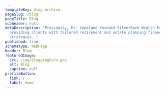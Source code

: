 ```yaml
---
templateKey: blog-archive
pageSlug: /blog
pageTitle: Blog
subheader: null
metaDescription: "Previously, Mr. Copeland founded SilverRock Wealth Partners,
  providing clients with tailored retirement and estate planning financial
  strategies. "
published: true
schemaType: WebPage
header: Blog
featuredImage:
  src: /img/blogginghero.png
  alt: Blog
  caption: null
profileButton:
  link: /
  label: Home
---
```

